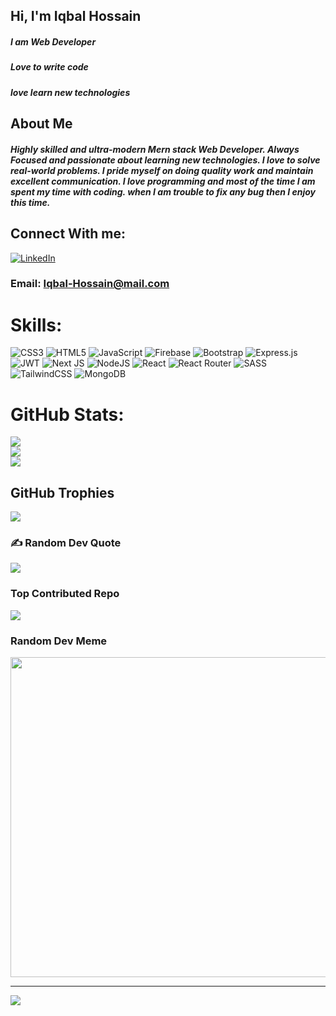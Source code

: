 ## Hi, I'm Iqbal Hossain
##### I am Web Developer
##### Love to write code
##### love learn new technologies

<!--
**IqbalHossain4/iqbalhossain4** is a ✨ _special_ ✨ repository because its `README.md` (this file) appears on your GitHub profile.

Here are some ideas to get you started:

- 🔭 I’m currently working on ...
- 🌱 I’m currently learning ...
- 👯 I’m looking to collaborate on ...
- 🤔 I’m looking for help with ...
- 💬 Ask me about ...
- 📫 How to reach me: ...
- 😄 Pronouns: ...
- ⚡ Fun fact: ...
-->

## About Me

#####  Highly skilled and ultra-modern Mern stack Web Developer. Always Focused and passionate about learning new technologies. I love to solve real-world problems. I pride myself on doing quality work and maintain excellent communication. I love programming and most of the time I am spent my time with coding. when I am trouble to fix any bug then I enjoy this time.



## Connect With me:
[![LinkedIn](https://img.shields.io/badge/LinkedIn-%230077B5.svg?logo=linkedin&logoColor=white)](https://linkedin.com/in/iqbal-hossain10) 

### Email: Iqbal-Hossain@mail.com

#  Skills:
![CSS3](https://img.shields.io/badge/css3-%231572B6.svg?style=for-the-badge&logo=css3&logoColor=white) ![HTML5](https://img.shields.io/badge/html5-%23E34F26.svg?style=for-the-badge&logo=html5&logoColor=white) ![JavaScript](https://img.shields.io/badge/javascript-%23323330.svg?style=for-the-badge&logo=javascript&logoColor=%23F7DF1E) ![Firebase](https://img.shields.io/badge/firebase-%23039BE5.svg?style=for-the-badge&logo=firebase) ![Bootstrap](https://img.shields.io/badge/bootstrap-%23563D7C.svg?style=for-the-badge&logo=bootstrap&logoColor=white) ![Express.js](https://img.shields.io/badge/express.js-%23404d59.svg?style=for-the-badge&logo=express&logoColor=%2361DAFB) ![JWT](https://img.shields.io/badge/JWT-black?style=for-the-badge&logo=JSON%20web%20tokens) ![Next JS](https://img.shields.io/badge/Next-black?style=for-the-badge&logo=next.js&logoColor=white) ![NodeJS](https://img.shields.io/badge/node.js-6DA55F?style=for-the-badge&logo=node.js&logoColor=white) ![React](https://img.shields.io/badge/react-%2320232a.svg?style=for-the-badge&logo=react&logoColor=%2361DAFB) ![React Router](https://img.shields.io/badge/React_Router-CA4245?style=for-the-badge&logo=react-router&logoColor=white) ![SASS](https://img.shields.io/badge/SASS-hotpink.svg?style=for-the-badge&logo=SASS&logoColor=white) ![TailwindCSS](https://img.shields.io/badge/tailwindcss-%2338B2AC.svg?style=for-the-badge&logo=tailwind-css&logoColor=white) ![MongoDB](https://img.shields.io/badge/MongoDB-%234ea94b.svg?style=for-the-badge&logo=mongodb&logoColor=white)

#  GitHub Stats:
![](https://github-readme-stats.vercel.app/api?username=iqbalhossain4&theme=tokyonight&hide_border=false&include_all_commits=false&count_private=false)<br/>
![](https://github-readme-streak-stats.herokuapp.com/?user=iqbalhossain4&theme=tokyonight&hide_border=false)<br/>
![](https://github-readme-stats.vercel.app/api/top-langs/?username=iqbalhossain4&theme=tokyonight&hide_border=false&include_all_commits=false&count_private=false&layout=compact)

## GitHub Trophies
![](https://github-profile-trophy.vercel.app/?username=iqbalhossain4&theme=dracula&no-frame=false&no-bg=true&margin-w=4)

### ✍️ Random Dev Quote
![](https://quotes-github-readme.vercel.app/api?type=horizontal&theme=radical)

### Top Contributed Repo
![](https://github-contributor-stats.vercel.app/api?username=iqbalhossain4&limit=5&theme=tokyonight&combine_all_yearly_contributions=true)

### Random Dev Meme
<img src="https://rm.up.railway.app/" width="512px"/>

---
[![](https://visitcount.itsvg.in/api?id=iqbalhossain4&icon=0&color=0)](https://visitcount.itsvg.in)

<!-- Proudly created with GPRM ( https://gprm.itsvg.in ) -->
